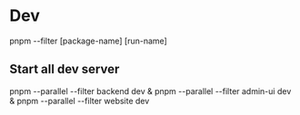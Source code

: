 # Dev

pnpm --filter [package-name] [run-name]

## Start all dev server

pnpm --parallel --filter backend dev & pnpm --parallel --filter admin-ui dev & pnpm --parallel --filter website dev
